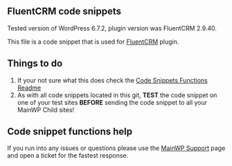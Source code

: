 ## FluentCRM code snippets

Tested version of WordPress 6.7.2, plugin version was FluentCRM 2.9.40.

This file is a code snippet that is used for [FluentCRM](https://wordpress.org/plugins/fluent-crm/) plugin. 

## Things to do

1. If your not sure what this does check the [Code Snippets Functions Readme](https://github.com/mainwp/Code-Snippets-Functions/blob/master/README.md)
2. As with all code snippets located in this git, **TEST** the code snippet on one of your test sites **BEFORE** sending the code snippet to all your MainWP Child sites!

## Code snippet functions help

If you run into any issues or questions please use the [MainWP Support](https://mainwp.com/support/) page and open a ticket for the fastest response.
